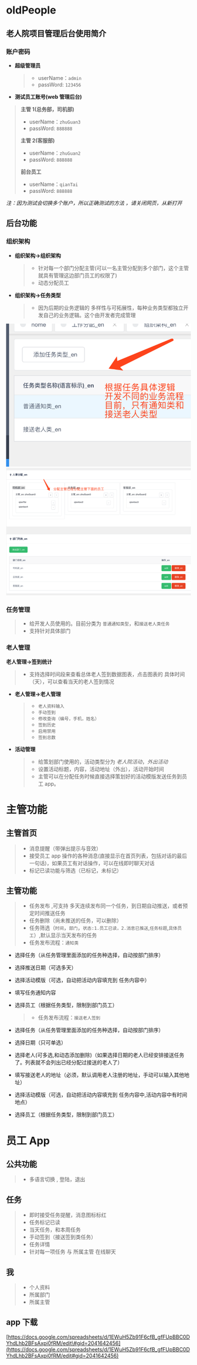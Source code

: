 # oldPeople

## 老人院项目管理后台使用简介

### 账户密码

- **超级管理员**

  > - userName：`admin`
  > - passWord: `123456`

- **测试员工账号\(web 管理后台\)**

> **主管 1\(总务部，司机部\)**
>
> - userName：`zhuGuan3`
> - passWord: `888888`
>
> **主管 2\(客服部\)**
>
> - userName：`zhuGuan2`
> - passWord: `888888`
>
> **前台员工**
>
> - userName：`qianTai`
> - passWord: `888888`

_注：因为测试会切换多个账户，所以正确测试的方法 ，请关闭网页，从新打开_

## 后台功能

### 组织架构

- **组织架构-&gt;组织架构**

  > - 针对每一个部门分配主管\(可以一名主管分配到多个部门，这个主管就具有管理这边部门员工的权限了\)
  > - 动态分配员工

- **组织架构-&gt;任务类型**

  > - 因为后期的业务逻辑的 多样性与可拓展性，每种业务类型都独立开发自己的业务逻辑。这个由开发者完成管理

![](../.gitbook/assets/0ebd3eb0-a75a-46df-bf45-ab1327d1fd40.png) ![](../.gitbook/assets/c10b68bb-de88-4b32-bf2d-84598f270a69.png)

### 任务管理

> - 给开发人员使用的。目前分类为 `普通通知类型`，和`接送老人类任务`
> - 支持针对具体部门

### 老人管理

**老人管理-&gt;签到统计**

> - 支持选择时间段来查看总体老人签到数据图表，点击图表的 具体时间（天），可以查看当天的老人签到情况

- **老人管理-&gt;老人管理**

  > - `老人资料输入`
  > - `手动签到`
  > - `修改查询（编号，手机，姓名）`
  > - `签到历史`
  > - `启用禁用`
  > - `签到总数`

- **活动管理**

  > - 给策划部门使用的，活动类型分为 _老人院活动_，_外出活动_
  > - 设置活动标题，内容，活动地址（外出），活动开始时间
  > - 主管可以在分配任务时候直接选择策划好的活动模版发送任务到员工 app。

# 主管功能

## **主管首页**

> - 消息提醒（带弹出提示与音效）
> - 接受员工 app 操作的各种消息\(直接显示在首页列表，包括对话的最后一句话\)，如果员工有对话操作，可以在线即时聊天对话
> - 标记已读功能与筛选（已标记，未标记）

## **主管功能**

> - 任务发布 ,可支持 多天连续发布同一个任务，到日期自动推送，或者预定时间推送任务
> - 任务删除（尚未推送的任务，可以删除）
> - 任务筛选（`时间`，`部门`，`状态:1.员工已读，2.消息已推送`,`任务标题`,`具体员工`）,默认显示当天发布的任务
> - 任务发布流程：`通知类`

- 选择任务（从任务管理里面添加的任务种选择，自动按部门排序）
- 选择推送日期（可选多天）
- 选择活动模版（可选，自动把活动内容填充到 任务内容中）
- 填写任务通知内容
- 选择员工（根据任务类型，限制到部门员工）

  > - 任务发布流程：`接送老人签到`

- 选择任务（从任务管理里面添加的任务种选择，自动按部门排序）
- 选择日期（只可单选）
- 选择老人\(可多选,和动态添加删除\)（如果选择日期的老人已经安排接送任务了。列表就不会列出已经分配过接送的老人了）
- 填写接送老人的地址（必须，默认调用老人注册的地址，手动可以输入其他地址）
- 选择活动模版（可选，自动把活动内容填充到 任务内容中,活动内容中有时间地点）
- 选择员工（根据任务类型，限制到部门员工）

# 员工 App

## **公共功能**

> - 多语言切换 , 登陆，退出

## **任务**

> - 即时接受任务提醒，消息图标标红
> - 任务标记已读
> - 当天任务，和本周任务
> - 手动签到（接送签到类任务）
> - 任务详情
> - 针对每一项任务 与 所属主管 在线聊天

## **我**

> - 个人资料
> - 所属部门
> - 所属主管

## app 下载

[https://docs.google.com/spreadsheets/d/1EWuH5Zb91F6cfB_gfFUpBBC0DYhdLhb2BFsAxpi0fRM/edit\#gid=2041642456](https://docs.google.com/spreadsheets/d/1EWuH5Zb91F6cfB_gfFUpBBC0DYhdLhb2BFsAxpi0fRM/edit#gid=2041642456)
